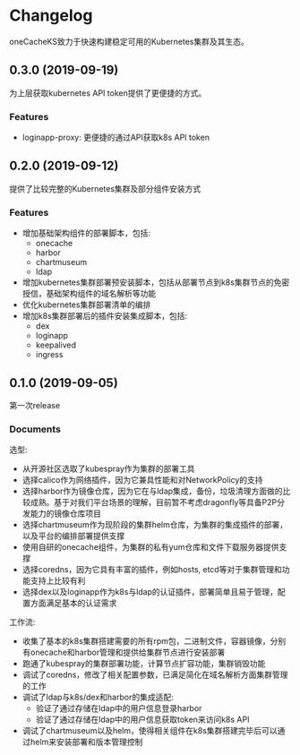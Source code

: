 # Changelog

oneCacheKS致力于快速构建稳定可用的Kubernetes集群及其生态。



## 0.3.0 (2019-09-19)

为上层获取kubernetes API token提供了更便捷的方式。

### Features

* loginapp-proxy: 更便捷的通过API获取k8s API token



## 0.2.0 (2019-09-12)

提供了比较完整的Kubernetes集群及部分组件安装方式

### Features
  
* 增加基础架构组件的部署脚本，包括:
  - onecache
  - harbor
  - chartmuseum
  - ldap
* 增加kubernetes集群部署预安装脚本，包括从部署节点到k8s集群节点的免密授信，基础架构组件的域名解析等功能
* 优化kubernetes集群部署清单的编排
* 增加k8s集群部署后的插件安装集成脚本，包括:
  - dex
  - loginapp
  - keepalived
  - ingress



## 0.1.0 (2019-09-05)

第一次release

### Documents

选型:
  - 从开源社区选取了kubespray作为集群的部署工具
  - 选择calico作为网络插件，因为它兼具性能和对NetworkPolicy的支持
  - 选择harbor作为镜像仓库，因为它在与ldap集成，备份，垃圾清理方面做的比较成熟。基于对我们平台场景的理解，目前暂不考虑dragonfly等具备P2P分发能力的镜像仓库项目
  - 选择chartmuseum作为现阶段的集群helm仓库，为集群的集成插件的部署，以及平台的编排部署提供支撑
  - 使用自研的onecache组件，为集群的私有yum仓库和文件下载服务器提供支撑
  - 选择coredns，因为它具有丰富的插件，例如hosts, etcd等对于集群管理和功能支持上比较有利
  - 选择dex以及loginapp作为k8s与ldap的认证插件，部署简单且易于管理，配置方面满足基本的认证需求


工作流:
  - 收集了基本的k8s集群搭建需要的所有rpm包，二进制文件，容器镜像，分别有onecache和harbor管理和提供给集群节点进行安装部署
  - 跑通了kubespray的集群部署功能，计算节点扩容功能，集群销毁功能
  - 调试了coredns，修改了相关配置参数，已满足简化在域名解析方面集群管理的工作
  - 调试了ldap与k8s/dex和harbor的集成适配:
    - 验证了通过存储在ldap中的用户信息登录harbor
    - 验证了通过存储在ldap中的用户信息获取token来访问k8s API
  - 调试了chartmuseum以及helm，使得相关组件在k8s集群搭建完毕后可以通过helm来安装部署和版本管理控制

